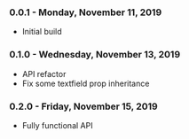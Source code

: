 ### 0.0.1 - Monday, November 11, 2019
* Initial build

### 0.1.0 - Wednesday, November 13, 2019
* API refactor
* Fix some textfield prop inheritance

### 0.2.0 - Friday, November 15, 2019
* Fully functional API